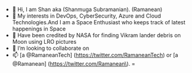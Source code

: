 - 👋 Hi, I am Shan aka (Shanmuga Subramanian).  (Ramanean)
- 👀 My interests in DevOps, CyberSecurity, Azure and Cloud Technologies.And I am a Space Enthusiast who keeps track of latest happenings in Space
- 🌱 Have been credited by NASA for finding Vikram lander debris on Moon using LRO pictures
- 💞️ I’m looking to collaborate on 
- 📫 [a @RamaneanTech] (https://twitter.com/RamaneanTech) or [a @Ramanean] (https://twitter.com/Ramanean\).
=
